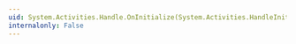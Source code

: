 ```yaml
---
uid: System.Activities.Handle.OnInitialize(System.Activities.HandleInitializationContext)
internalonly: False
---
```

